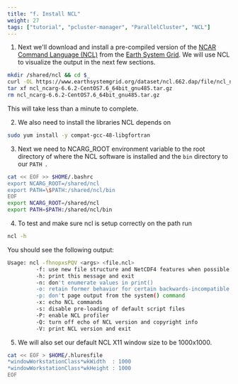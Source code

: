 ```yaml
---
title: "f. Install NCL"
weight: 27
tags: ["tutorial", "pcluster-manager", "ParallelCluster", "NCL"]
---
```


1. Next we'll download and install a pre-compiled version of the [NCAR Command Language (NCL)](https://www.ncl.ucar.edu/) from the [Earth System Grid](https://www.earthsystemgrid.org/dataset/ncl.662.dap.html). We will use NCL to visualize the output in the next few sections.
  
  
  ```bash
  mkdir /shared/ncl && cd $_
  curl -OL https://www.earthsystemgrid.org/dataset/ncl.662.dap/file/ncl_ncarg-6.6.2-CentOS7.6_64bit_gnu485.tar.gz
  tar xf ncl_ncarg-6.6.2-CentOS7.6_64bit_gnu485.tar.gz
  rm ncl_ncarg-6.6.2-CentOS7.6_64bit_gnu485.tar.gz
  ```
  
  This will take less than a minute to complete.

2. We also need to install the libraries NCL depends on
  
  ```bash
  sudo yum install -y compat-gcc-48-libgfortran
  ```
  
3. Next we need to NCARG_ROOT environment variable to the root directory of where the NCL software is installed and the `bin` directory to our `PATH `.
  
  ```bash
  cat << EOF >> $HOME/.bashrc
  export NCARG_ROOT=/shared/ncl
  export PATH=\$PATH:/shared/ncl/bin
  EOF
  export NCARG_ROOT=/shared/ncl
  export PATH=$PATH:/shared/ncl/bin
  ```
  
4. To test and make sure ncl is setup correctly on the path run 
  
  ```bash
  ncl -h
  ```
  
  You should see the following output:
  
  
  ```bash
  Usage: ncl -fhnopxsPQV <args> <file.ncl>
           -f: use new file structure and NetCDF4 features when possible
           -h: print this message and exit
           -n: don't enumerate values in print()
           -o: retain former behavior for certain backwards-incompatible changes
           -p: don't page output from the system() command
           -x: echo NCL commands
           -s: disable pre-loading of default script files
           -P: enable NCL profiler
           -Q: turn off echo of NCL version and copyright info
           -V: print NCL version and exit
  ```
  
5. We will also set our default NCL X11 window size to be 1000x1000.
  
  ```bash
  cat << EOF > $HOME/.hluresfile
  *windowWorkstationClass*wkWidth  : 1000
  *windowWorkstationClass*wkHeight : 1000
  EOF
  ```

